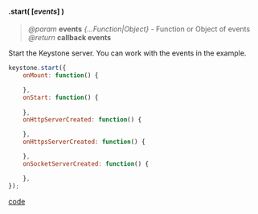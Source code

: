 #### .start( [_events_] )
> *@param* **events** _{...Function|Object}_  - Function or Object of events  
> _@return_ **callback events** 

Start the Keystone server.  You can work with the events in the example.

```javascript
keystone.start({
    onMount: function() {

    },
    onStart: function() {
    
    },
    onHttpServerCreated: function() {

    },
    onHttpsServerCreated: function() {

    },
    onSocketServerCreated: function() {

    },
});
```
<div class="code-header addGitHubLink" data-file="lib/core/start.js"> <a href="#" class="loadCode"> code</a> </div><pre class=" language-javascript hideCode api"></pre> 
